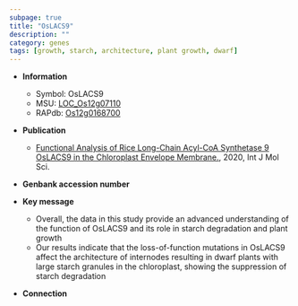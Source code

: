 ```yaml
---
subpage: true
title: "OsLACS9"
description: ""
category: genes
tags: [growth, starch, architecture, plant growth, dwarf]
---
```


* **Information**  
    + Symbol: OsLACS9  
    + MSU: [LOC_Os12g07110](http://rice.plantbiology.msu.edu/cgi-bin/ORF_infopage.cgi?orf=LOC_Os12g07110)  
    + RAPdb: [Os12g0168700](http://rapdb.dna.affrc.go.jp/viewer/gbrowse_details/irgsp1?name=Os12g0168700)  

* **Publication**  
    + [Functional Analysis of Rice Long-Chain Acyl-CoA Synthetase 9 OsLACS9 in the Chloroplast Envelope Membrane.](http://www.ncbi.nlm.nih.gov/pubmed?term=Functional+Analysis+of+Rice+Long-Chain+Acyl-CoA+Synthetase+9+OsLACS9+in+the+Chloroplast+Envelope+Membrane.%5BTitle%5D), 2020, Int J Mol Sci.

* **Genbank accession number**  

* **Key message**  
    + Overall, the data in this study provide an advanced understanding of the function of OsLACS9 and its role in starch degradation and plant growth
    + Our results indicate that the loss-of-function mutations in OsLACS9 affect the architecture of internodes resulting in dwarf plants with large starch granules in the chloroplast, showing the suppression of starch degradation

* **Connection**  



